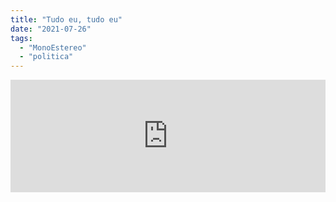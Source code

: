 ```yaml
---
title: "Tudo eu, tudo eu"
date: "2021-07-26"
tags: 
  - "MonoEstereo"
  - "politica"
---
```


<iframe src="https://anchor.fm/monoestereo/embed/episodes/Tudo-eu--tudo-eu-e151esq" height="180px" width="100%" frameborder="0" scrolling="no" style="width:100%;height:180px"></iframe>
